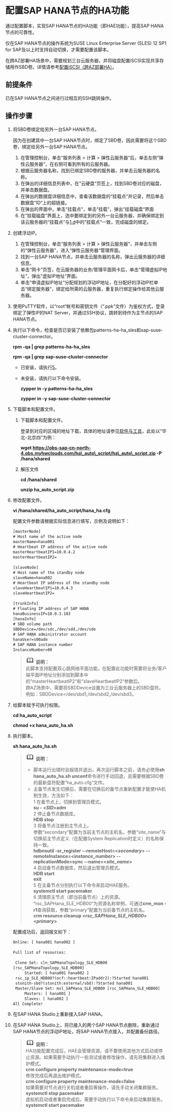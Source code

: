 # 配置SAP HANA节点的HA功能<a name="saphana_02_0051"></a>

通过配置脚本，实现SAP HANA节点的HA功能（即HAE功能），提高SAP  HANA节点的可靠性。

仅在SAP HANA节点的操作系统为SUSE Linux Enterprise Server \(SLES\) 12 SP1 for SAP及以上时支持自动切换，才需要配置该脚本。

在跨AZ部署HA场景中，需要规划三台云服务器，并将磁盘配置iSCSI实现共享存储用作SBD卷。详情请参考[配置iSCSI（跨AZ部署HA）](配置iSCSI（跨AZ部署HA）.md)。

## 前提条件<a name="section60116077105642"></a>

已在SAP HANA节点之间进行过相互的SSH跳转操作。

## 操作步骤<a name="section26679172112337"></a>

1.  将SBD卷绑定给另外一台SAP HANA节点。

    因为在创建其中一台SAP HANA节点时，绑定了SBD卷，因此需要将这个SBD卷，绑定给另外一台SAP HANA节点。

    1.  在管理控制台，单击“服务列表 \> 计算  \>  弹性云服务器“后，单击左侧“弹性云服务器“，在右侧可看到所有的云服务器。
    2.  根据云服务器名称，找到已绑定SBD卷的服务器，并单击云服务器的名称。
    3.  在弹出的详细信息列表中，在“云硬盘“页签上，找到SBD卷对应的磁盘，并单击数据盘。
    4.  <a name="li13794543224950"></a>在弹出的数据盘详细信息中，查看该数据盘的“挂载点“并记录，然后单击数据盘“ID“上的超链接。
    5.  在弹出的界面中，单击“挂载点“，单击“挂载“，弹出“挂载磁盘“界面
    6.  在“挂载磁盘“界面上，选中要绑定到的另外一台云服务器，并确保绑定到该云服务器的“挂载点“与[1.d](#li13794543224950)中的“挂载点“一致，完成磁盘的绑定。

2.  创建浮动IP。
    1.  在管理控制台，单击“服务列表 \> 计算  \>  弹性云服务器“，并单击左侧的“弹性云服务器“，进入“弹性云服务器“管理界面。
    2.  找到一台SAP HANA节点，并单击云服务器的名称，弹出云服务器的详细信息。
    3.  单击“网卡“页签，在云服务器的业务/管理平面网卡后，单击“管理虚拟IP地址“，弹出“虚拟IP地址“界面。
    4.  单击“申请虚拟IP地址“分配规划的浮动IP地址，在分配好的浮动IP栏单击“绑定服务器“，绑定给所需的云服务器，重复执行绑定操作给其他云服务器。

3.  使用PuTTY软件，以“root“帐号和密钥文件（“.ppk“文件）为鉴权方式，登录绑定了弹性IP的NAT Server，并通过SSH协议，跳转到待作为主节点的SAP HANA节点。
4.  执行以下命令，检查是否已安装了依赖包patterns-ha-ha\_sles和sap-suse-cluster-connector。

    **rpm -qa | grep** **patterns-ha-ha\_sles**

    **rpm -qa | grep** **sap-suse-cluster-connector**

    -   已安装，请执行[5](#li35726976224449)。
    -   未安装，请执行以下命令安装。

        **zypper in  -y patterns-ha-ha\_sles**

        **zypper in  -y** **sap-suse-cluster-connector**

5.  <a name="li35726976224449"></a>下载脚本和配置文件。
    1.  下载脚本和配置文件。

        登录到对应的区域的地址下载，具体的地址请参见[软件与工具](软件与工具.md)，此处以“华北-北京四“为例：

        **wget https://obs-sap-cn-north-4.obs.myhwclouds.com/ha\_auto\_script/ha\_auto\_script.zip -P /hana/shared**

    1.  解压文件

        **cd /hana/shared**

        **unzip  **ha\_auto\_script**.zip**

6.  修改配置文件。

    **vi /hana/shared/**ha\_auto\_script**/hana\_ha.cfg**

    配置文件参数请根据实际信息进行填写，示例及说明如下：

    ```
    [masterNode]
    # Host name of the active node
    masterName=hana001                                                         
    # Heartbeat IP address of the active node
    masterHeartbeatIP1=10.0.4.2
    masterHeartbeatIP2=                             
                                                                            
    [slaveNode]
    # Host name of the standby node
    slaveName=hana002                                           
    # Heartbeat IP address of the standby node
    slaveHeartbeatIP1=10.0.4.3
    slaveHeartbeatIP2=                                         
    
    [trunkInfo]                                                                              
    # Floating IP address of SAP HANA
    hanaBusinessIP=10.0.3.103                                                                                                                                                                                                           
    [hanaInfo]                                                        
    # SBD volume path
    SBDDevice=/dev/sdc,/dev/sdd,/dev/sde                                                    
    # SAP HANA administrator account
    hanaUser=s00adm                                            
    # SAP HANA instance number
    InstanceNumber=00
    ```

    >![](public_sys-resources/icon-note.gif) **说明：**   
    >此脚本支持配置双心跳网络平面功能，在配置此功能时需要将业务/客户端平面IP地址分别添加到脚本中的“masterHeartbeatIP2“和“slaveHeartbeatIP2“参数后。  
    >跨AZ场景中，需要将SBDDevice设置为三台云服务器上的SBD盘符。例如：SBDDevice=/dev/sbd1,/dev/sbd2,/dev/sbd3。  

7.  给脚本赋予可执行权限。

    **cd  **ha\_auto\_script****

    **chmod +x hana\_auto\_ha.sh**

8.  执行脚本。

    **sh hana\_auto\_ha.sh**

    >![](public_sys-resources/icon-note.gif) **说明：**   
    >-   脚本运行出错时会报错并退出，再次运行脚本之前，请务必使用**sh hana\_auto\_ha.sh unconf**命令进行手动回退，且需要根据SBD卷的最新盘符配置“ha\_auto.cfg“文件。  
    >-   主备节点发生切换后，需要在切换后的备节点重新配置才能使HA机制生效，方法如下：  
    >    1 在备节点上，切换到管理员模式。  
    >    **su - <_SID_\>adm**  
    >    2 停止备节点数据库。  
    >    **HDB stop**  
    >    3 将备节点注册到主节点上。  
    >    参数“secondary“配置为当前主节点的主机名，参数“site\_name“与切换前主节点定义（在配置System Replication时定义）的名称保持一致。  
    >    **hdbnsutil -sr\_register --remoteHost=<**_**secondary**_**\> --remoteInstance=<i**_**nstance\_number**_**\> --replicationMode=sync --name=<**_**site\_name**_**\>**  
    >    4 启动备节点数据库，然后退出管理员模式。  
    >    **HDB start**  
    >    **exit**  
    >    5 在主备节点分别执行以下命令来启动HAE服务。  
    >    **systemctl start pacemaker**  
    >    6 清理原主节点（即当前备节点）上的资源。  
    >    “rsc\_SAPHana\_SLE\_HDB00“为资源名称举例，可通过**crm\_mon - r1**查询获取，参数“primary“配置为当前备节点的主机名。  
    >    **crm resource cleanup <**_**rsc\_SAPHana\_SLE\_HDB00**_**\> <**_**primary**_**\>**  

    配置成功后，返回报文如下：

    ```
    Online: [ hana001 hana002 ]
    
    Full list of resources:
    
     Clone Set: cln_SAPHanaTopology_SLE_HDB00 [rsc_SAPHanaTopology_SLE_HDB00]
         Started: [ hana001 hana002 ]
     rsc_ip_SLE_HDB00?(ocf::heartbeat:IPaddr2):?Started hana001
     stonith-sbd?(stonith:external/sbd):?Started hana001
     Master/Slave Set: msl_SAPHana_SLE_HDB00 [rsc_SAPHana_SLE_HDB00]
         Masters: [ hana001 ]
         Slaves: [ hana002 ]
    All Complete!
    
    ```

9.  在SAP HANA Studio上重新接入SAP HANA。
10. 在SAP HANA Studio上，将已接入的两个SAP HANA节点删除，重新通过SAP HANA节点的浮动IP地址，将SAP HANA节点接入，并配置备份路径。

    >![](public_sys-resources/icon-note.gif) **说明：**   
    >HA功能配置完成后，HAE会管理资源，请不要使用其他方式启动或停止资源。如果需要手动执行一些测试或者修改操作，请先将集群进入维护模式。  
    >**crm configure property maintenance-mode=true**  
    >修改完成后再退出维护模式。  
    >**crm configure property maintenance-mode=false**  
    >如果需要对节点进行关机或者重启等操作，请先手动关闭集群服务。  
    >**systemctl stop pacemaker**  
    >虚拟机启动或者重启完成后，需要手动执行以下命令来启动集群服务。  
    >**systemctl start pacemaker**  


